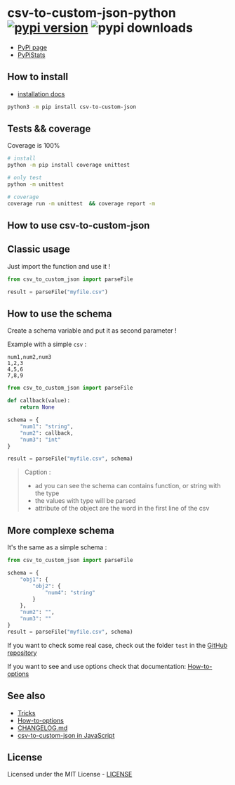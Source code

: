 # csv-to-custom-json-python [![pypi version](https://img.shields.io/pypi/v/csv-to-custom-json)](https://pypi.org/project/csv-to-custom-json/) ![pypi downloads](https://img.shields.io/pypi/dm/csv-to-custom-json)

- [PyPi page](https://pypi.org/project/csv-to-custom-json/)
- [PyPiStats](https://pypistats.org/packages/csv-to-custom-json)

## How to install

- [installation docs](https://github.com/Its-Just-Nans/csv-to-custom-json-python/tree/master/docs/How-to-install.md)

```sh
python3 -m pip install csv-to-custom-json
```

## Tests && coverage

Coverage is 100%

```sh
# install
python -m pip install coverage unittest

# only test
python -m unittest

# coverage
coverage run -m unittest  && coverage report -m
```

## How to use csv-to-custom-json

## Classic usage

Just import the function and use it !

```python
from csv_to_custom_json import parseFile

result = parseFile("myfile.csv")
```

## How to use the schema

Create a schema variable and put it as second parameter !

Example with a simple `csv` :

```csv
num1,num2,num3
1,2,3
4,5,6
7,8,9
```

```python
from csv_to_custom_json import parseFile

def callback(value):
    return None

schema = {
    "num1": "string",
    "num2": callback,
    "num3": "int"
}

result = parseFile("myfile.csv", schema)
```

> Caption :
>
> - ad you can see the schema can contains function, or string with the type
> - the values with type will be parsed
> - attribute of the object are the word in the first line of the csv

## More complexe schema

It's the same as a simple schema :

```python
from csv_to_custom_json import parseFile

schema = {
    "obj1": {
        "obj2": {
            "num4": "string"
        }
    },
    "num2": "",
    "num3": ""
}
result = parseFile("myfile.csv", schema)
```

If you want to check some real case, check out the folder `test` in the [GitHub repository](https://github.com/Its-Just-Nans/csv-to-custom-json-python)

If you want to see and use options check that documentation: [How-to-options](https://github.com/Its-Just-Nans/csv-to-custom-json-python/tree/master/docs/How-to-options.md)

## See also

- [Tricks](https://github.com/Its-Just-Nans/csv-to-custom-json-python/tree/master/docs/How-to-know-more.md)
- [How-to-options](https://github.com/Its-Just-Nans/csv-to-custom-json-python/tree/master/docs/How-to-options.md)
- [CHANGELOG.md](https://github.com/Its-Just-Nans/csv-to-custom-json-python/tree/master/CHANGELOG.md)
- [csv-to-custom-json in JavaScript](https://github.com/Its-Just-Nans/csv-to-custom-json)

## License

Licensed under the MIT License - [LICENSE](LICENSE)
